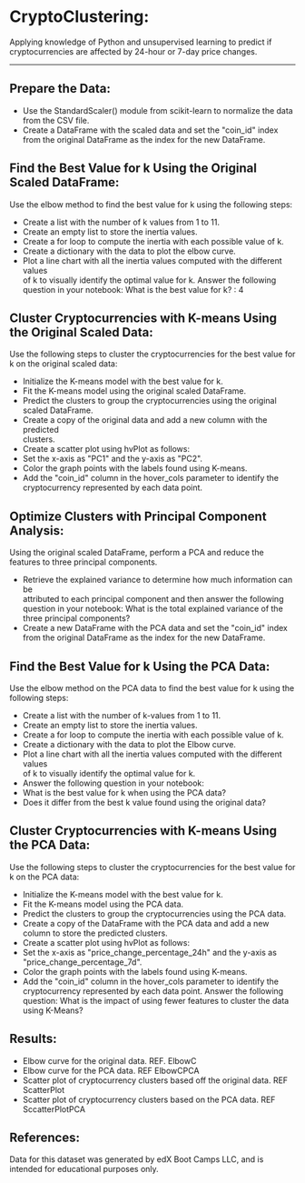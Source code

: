 # CryptoClustering:
Applying knowledge of Python and unsupervised learning to predict if cryptocurrencies are affected by 24-hour or 7-day price changes.

-------------
## Prepare the Data:
  - Use the StandardScaler() module from scikit-learn to normalize the data from the CSV file.
  - Create a DataFrame with the scaled data and set the "coin_id" index from the original DataFrame as the index for the new DataFrame.

## Find the Best Value for k Using the Original Scaled DataFrame:
Use the elbow method to find the best value for k using the following steps:
  - Create a list with the number of k values from 1 to 11.
  - Create an empty list to store the inertia values.
  - Create a for loop to compute the inertia with each possible value of k.
  - Create a dictionary with the data to plot the elbow curve.
  - Plot a line chart with all the inertia values computed with the different values   
       of k to visually identify the optimal value for k.
Answer the following question in your notebook: What is the best value for k? : 4

## Cluster Cryptocurrencies with K-means Using the Original Scaled Data:
Use the following steps to cluster the cryptocurrencies for the best value for k on the original scaled data:

  - Initialize the K-means model with the best value for k.
  - Fit the K-means model using the original scaled DataFrame.
  - Predict the clusters to group the cryptocurrencies using the original scaled               DataFrame.
  - Create a copy of the original data and add a new column with the predicted       
        clusters.
  - Create a scatter plot using hvPlot as follows:
  - Set the x-axis as "PC1" and the y-axis as "PC2".
  - Color the graph points with the labels found using K-means.
  - Add the "coin_id" column in the hover_cols parameter to identify the   
        cryptocurrency represented by each data point.

## Optimize Clusters with Principal Component Analysis:
Using the original scaled DataFrame, perform a PCA and reduce the features to 
three principal components.

  - Retrieve the explained variance to determine how much information can be   
    attributed to each principal component and then answer the following question 
    in your notebook: What is the total explained variance of the three principal components?
  - Create a new DataFrame with the PCA data and set the "coin_id" index from the 
    original DataFrame as the index for the new DataFrame.

## Find the Best Value for k Using the PCA Data:
Use the elbow method on the PCA data to find the best value for k using the following steps:
  - Create a list with the number of k-values from 1 to 11.
  - Create an empty list to store the inertia values.
  - Create a for loop to compute the inertia with each possible value of k.
  - Create a dictionary with the data to plot the Elbow curve.
  - Plot a line chart with all the inertia values computed with the different values   
     of k to visually identify the optimal value for k.
  - Answer the following question in your notebook:
  - What is the best value for k when using the PCA data?
  - Does it differ from the best k value found using the original data?

## Cluster Cryptocurrencies with K-means Using the PCA Data:
Use the following steps to cluster the cryptocurrencies for the best value for k on the PCA data:
  - Initialize the K-means model with the best value for k.
  - Fit the K-means model using the PCA data.
  - Predict the clusters to group the cryptocurrencies using the PCA data.
  - Create a copy of the DataFrame with the PCA data and add a new column to store the       predicted clusters.
  - Create a scatter plot using hvPlot as follows:
  - Set the x-axis as "price_change_percentage_24h" and the y-axis as     
      "price_change_percentage_7d".
  - Color the graph points with the labels found using K-means.
  - Add the "coin_id" column in the hover_cols parameter to identify the   
       cryptocurrency represented by each data point.
Answer the following question: What is the impact of using fewer features to cluster the data using K-Means?

## Results:
- Elbow curve for the original data. REF. ElbowC
- Elbow curve for the PCA data. REF ElbowCPCA
- Scatter plot of cryptocurrency clusters based off the original data. REF ScatterPlot  
- Scatter plot of cryptocurrency clusters based on the PCA data. REF SccatterPlotPCA

## References:
Data for this dataset was generated by edX Boot Camps LLC, and is intended for educational purposes only.
